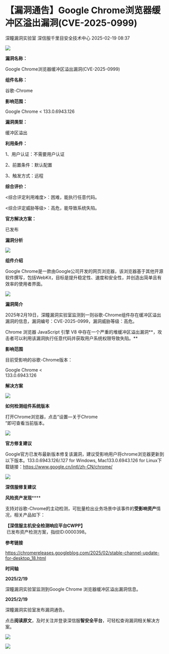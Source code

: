 #  【漏洞通告】Google Chrome浏览器缓冲区溢出漏洞(CVE-2025-0999)   
深瞳漏洞实验室  深信服千里目安全技术中心   2025-02-19 08:37  
  
![](https://mmbiz.qpic.cn/mmbiz_gif/w8NHw6tcQ5zh4tf0FBTrugdictrX3ovaKeKic8omr5D1dwc7RUia0ib0PgicYQMbxibKOZyNHqSxJ9LfQzYZibL48VOjA/640?wx_fmt=gif&from=appmsg "")  
  
**漏洞名称：**  
  
Google Chrome浏览器缓冲区溢出漏洞(CVE-2025-0999)  
  
**组件名称：**  
  
谷歌-Chrome  
  
**影响范围：**  
  
Google Chrome < 133.0.6943.126  
  
**漏洞类型：**  
  
缓冲区溢出  
  
**利用条件：**  
  
1、用户认证：不需要用户认证  
  
2、前置条件：默认配置  
  
3、触发方式：远程  
  
**综合评价：**  
  
<综合评定利用难度>：困难，能执行任意代码。  
  
<综合评定威胁等级>：高危，能导致系统失陷。  
  
**官方解决方案：**  
  
已发布  
  
  
  
  
**漏洞分析**  
  
![](https://mmbiz.qpic.cn/mmbiz_gif/w8NHw6tcQ5zh4tf0FBTrugdictrX3ovaKNsS9dhbXv8e24HgznTeIicj53s4CDwQqR2vu7R2f3NnhMiaZT6rBGFpQ/640?wx_fmt=gif&from=appmsg "")  
  
**组件介绍**  
  
Google Chrome是一款由Google公司开发的网页浏览器，该浏览器基于其他开源软件撰写，包括WebKit，目标是提升稳定性、速度和安全性，并创造出简单且有效率的使用者界面。  
  
![](https://mmbiz.qpic.cn/mmbiz_gif/w8NHw6tcQ5zh4tf0FBTrugdictrX3ovaKNsS9dhbXv8e24HgznTeIicj53s4CDwQqR2vu7R2f3NnhMiaZT6rBGFpQ/640?wx_fmt=gif&from=appmsg "")  
  
**漏洞简介**  
  
  
2025年2月19日，深瞳漏洞实验室监测到一则谷歌-Chrome组件存在缓冲区溢出漏洞的信息，漏洞编号：CVE-2025-0999，漏洞威胁等级：高危。  
  
Chrome 浏览器 JavaScript 引擎 V8 中存在一个严重的堆缓冲区溢出漏洞**，攻击者可以利用该漏洞执行任意代码并获取用户系统权限导致失陷。**  
  
  
  
**影响范围**  
  
目前受影响的谷歌-Chrome版本：  
  
Google Chrome <   
133.0.6943.126  
  
  
  
**解决方案**  
  
![](https://mmbiz.qpic.cn/mmbiz_gif/w8NHw6tcQ5zh4tf0FBTrugdictrX3ovaKNsS9dhbXv8e24HgznTeIicj53s4CDwQqR2vu7R2f3NnhMiaZT6rBGFpQ/640?wx_fmt=gif&from=appmsg "")  
  
**如何检测组件系统版本**  
  
  
打开Chrome浏览器，点击“设置—关于Chrome  
”即可查看当前版本。  
  
![](https://mmbiz.qpic.cn/mmbiz_gif/w8NHw6tcQ5zh4tf0FBTrugdictrX3ovaKNsS9dhbXv8e24HgznTeIicj53s4CDwQqR2vu7R2f3NnhMiaZT6rBGFpQ/640?wx_fmt=gif&from=appmsg "")  
  
**官方修复建议**  
  
  
Google官方已发布最新版本修复该漏洞，建议受影响用户将chrome浏览器更新到以下版本。133.0.6943.126/.127 for Windows, Mac133.0.6943.126 for Linux下载链接：https://www.google.cn/intl/zh-CN/chrome/  
  
![](https://mmbiz.qpic.cn/mmbiz_gif/w8NHw6tcQ5zh4tf0FBTrugdictrX3ovaKNsS9dhbXv8e24HgznTeIicj53s4CDwQqR2vu7R2f3NnhMiaZT6rBGFpQ/640?wx_fmt=gif&from=appmsg "")  
  
**深信服修复建议**  
  
  
**风险资产发现******  
  
支持对谷歌-Chrome的主动检测，可批量检出业务场景中该事件的**受影响资产**情况，相关产品如下：  
  
**【深信服主机安全检测响应平台CWPP】**  
 已发布资产检测方案，指纹ID:0000398。  
  
  
**参考链接**  
  
  
  
https://chromereleases.googleblog.com/2025/02/stable-channel-update-for-desktop_18.html  
  
  
  
**时间轴**  
  
  
  
**2025/2/19**  
  
深瞳漏洞实验室监测到Google Chrome 浏览器缓冲区溢出漏洞信息。  
  
  
**2025/2/19**  
  
深瞳漏洞实验室发布漏洞通告。  
  
  
点击**阅读原文**，及时关注并登录深信服**智安全平台**，可轻松查询漏洞相关解决方案。  
  
![](https://mmbiz.qpic.cn/mmbiz_png/w8NHw6tcQ5w3XWY4eo4OQRk5wrRHTNpTgCicBIAyww7RYW2DkFK94pVI0L9BYwUrovZMIsVczO4RRvEl7PKemWQ/640?wx_fmt=png&from=appmsg "")  
  
![](https://mmbiz.qpic.cn/mmbiz_jpg/w8NHw6tcQ5zh4tf0FBTrugdictrX3ovaK9IEI5eyEFmiakQq1sNMtibK0gNBpBkvLw0r8Ux0Pvh4icicViax9n2gGmlg/640?wx_fmt=jpeg&from=appmsg "")  
  
  
